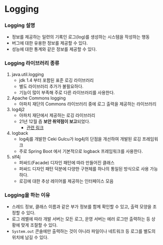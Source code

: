 # Logging
### Logging 설명
* 정보를 제공하는 일련의 기록인 로그(log)를 생성하는 시스템을 작성하는 행동
* 버그에 대한 유용한 정보를 제공할 수 있다.
* 성능에 대한 통계와 같은 정보를 제공할 수 있다.
### Logging 라이브러리 종류
1. java.util.logging
    * jdk 1.4 부터 포함된 표준 로깅 라이브러리
    * 별도 라이브러리 추가가 불필요하다.
    * 기능이 많이 부족해 주로 다른 라이브러리를 사용한다.
2. Apache Commons logging
    * 아파치 재단의 Commons 라이브러리 중에 로그 출력을 제공하는 라이브러리
3. log4j2
    * 아파치 재단에서 제공하는 로깅 라이브러리
    * 21년 12월 즘 **보안 취약점이 보고**되었다.
      * [관련 링크](https://cloud.google.com/log4j2-security-advisory?hl=ko)
4. logback
    * log4j를 개발한 Ceki Gulcu가 log4j의 단점을 개선하여 개발된 로깅 프레임워크
    * 주로 Spring Boot 에서 기본적으로 logback 프레임워크를 사용한다.
5. slf4j
    * 퍼싸드(Facade) 디자인 패턴에 따라 만들어진 클래스
    * 퍼싸드 디자인 패턴 덕분에 다양한 구현체를 하나의 통일된 방식으로 사용 가능하다.
    * 로깅에 대한 추상 레이어를 제공하는 인터페이스 모음
### Logging을 하는 이유
* 스레드 정보, 클래스 이름과 같은 부가 정보를 함께 확인할 수 있고, 출력 모양을 조정할 수 있다.
* 로그 레벨에 따라 개발 서버는 모든 로그, 운영 서버는 에러 로그만 출력하는 등 상황에 맞게 조절할 수 있다.
* `System.out` 콘솔에만 출력하는 것이 아니라 파일이나 네트워크 등 로그를 별도의 위치에 남길 수 있다.
